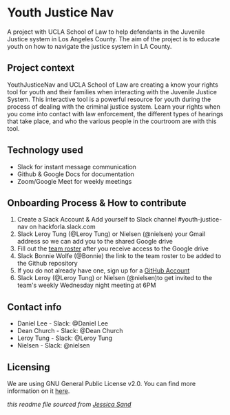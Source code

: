 # Youth Justice Nav

A project with UCLA School of Law to help defendants in the Juvenile Justice system in Los Angeles County. The aim of the project is to educate youth on how to navigate the justice system in LA County. 

## Project context

YouthJusticeNav and UCLA School of Law are creating a know your rights tool for youth and their families when interacting with the Juvenile Justice System.  This interactive tool is a powerful resource for youth during the process of dealing with the criminal justice system. Learn your rights when you come into contact with law enforcement, the different types of hearings that take place, and who the various people in the courtroom are with this tool.

## Technology used

- Slack for instant message communication
- Github & Google Docs for documentation
- Zoom/Google Meet for weekly meetings 

## Onboarding Process & How to contribute

1. Create a Slack Account & Add yourself to Slack channel #youth-justice-nav on hackforla.slack.com
2. Slack Leroy Tung (@Leroy Tung) or Nielsen (@nielsen) your Gmail address so we can add you to the shared Google drive
3. Fill out the [team roster](https://docs.google.com/spreadsheets/d/14NiIUGaRhz34E_cTtWU-B9kFGaHt-1nSlghzhtDqbbE/edit?usp=drive_web&ouid=105806038518241181042) after you receive access to the Google drive
4. Slack Bonnie Wolfe (@Bonnie) the link to the team roster to be added to the Github repository
5. If you do not already have one, sign up for a [GitHub Account](https://github.com/)
6. Slack Leroy (@Leroy Tung) or Nielsen (@nielsen)to get invited to the team's weekly Wednesday night meeting at 6PM

## Contact info

- Daniel Lee - Slack: @Daniel Lee
- Dean Church - Slack: @Dean Church
- Leroy Tung - Slack: @Leroy Tung
- Nielsen - Slack: @nielsen

## Licensing

We are using GNU General Public License v2.0. You can find more information on it [here](https://github.com/hackforla/YouthJusticeNav/blob/main/LICENSE).  

*this readme file sourced from [Jessica Sand](http://jessicasand.com/other-stuff/just-enough-docs/)*
